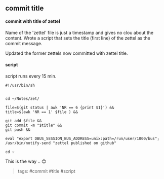 commit title
---

#### commit with title of zettel
Name of the 'zettel' file is just a timestamp and gives no clou about the
content. Wrote a script that sets the title (first line) of the zettel as the commit
message.

Updated the former zettels now committed with zettel title.

#### script
script runs every 15 min.

    #!/usr/bin/sh


    cd ~/Notes/zet/

    file=$(git status | awk 'NR == 6 {print $1}') &&
    title=$(awk 'NR == 1' $file ) &&

    git add $file &&
    git commit -m "$title" &&
    git push &&

    eval "export DBUS_SESSION_BUS_ADDRESS=unix:path=/run/user/1000/bus"; /usr/bin/notify-send "zettel published on github"

    cd ~

This is the way .. 😊

> tags: #commit #title #script
